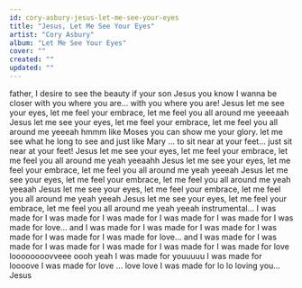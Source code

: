 ```yaml
---
id: cory-asbury-jesus-let-me-see-your-eyes
title: "Jesus, Let Me See Your Eyes"
artist: "Cory Asbury"
album: "Let Me See Your Eyes"
cover: ""
created: ""
updated: ""
---
```


father, I desire to see the beauty if your son
Jesus you know I wanna be closer with you where you are... with you where you are!
Jesus let me see your eyes, let me feel your embrace, let me feel you all around me
yeeeaah
Jesus let me see your eyes, let me feel your embrace, let me feel you all around me
 yeeeah
hmmm
like Moses you can show me your glory. let me see what he long to see and just like Mary ... to sit near at your feet... just sit near at your feet!
Jesus let me see your eyes, let me feel your embrace, let me feel you all around me
yeah yeeaahh
Jesus let me see your eyes, let me feel your embrace, let me feel you all around me
yeah yeeeah
Jesus let me see your eyes, let me feel your embrace, let me feel you all around me
yeah yeeaah
Jesus let me see your eyes, let me feel your embrace, let me feel you all around me
yeah yeeah
Jesus let me see your eyes, let me feel your embrace, let me feel you all around me
yeah yeeah
instrumental...
 I was made for
I was made for
I was made for
I was made for
I was made for
I was made for love...
and I was made for
I was made for
I was made for
I was made for
I was made for
I was made for love...
and I was made for
I was made for
I was made for
I was made for
I was made for
I was made for love
loooooooovveee
oooh yeah
I was made for youuuuu
I was made for loooove
I was made for love ... love love
I was made for lo lo loving you... Jesus